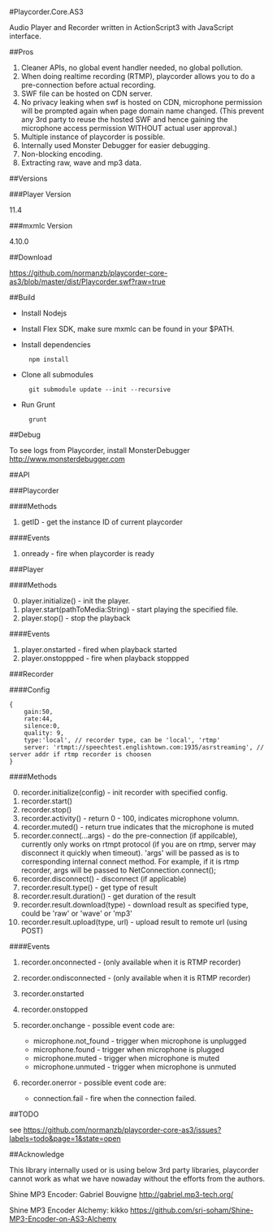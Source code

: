 #Playcorder.Core.AS3

Audio Player and Recorder written in ActionScript3 with JavaScript interface.

##Pros

1. Cleaner APIs, no global event handler needed, no global pollution.
2. When doing realtime recording (RTMP), playcorder allows you to do a pre-connection before actual recording.
3. SWF file can be hosted on CDN server.
4. No privacy leaking when swf is hosted on CDN, microphone permission will be prompted again when page domain name changed. (This prevent any 3rd party to reuse the hosted SWF and hence gaining the microphone access permission WITHOUT actual user approval.)
5. Multiple instance of playcorder is possible.
6. Internally used Monster Debugger for easier debugging.
7. Non-blocking encoding.
8. Extracting raw, wave and mp3 data.

##Versions

###Player Version

11.4

###mxmlc Version

4.10.0

##Download

<https://github.com/normanzb/playcorder-core-as3/blob/master/dist/Playcorder.swf?raw=true>

##Build

* Install Nodejs
* Install Flex SDK, make sure mxmlc can be found in your $PATH.
* Install dependencies

        npm install

* Clone all submodules

        git submodule update --init --recursive

* Run Grunt

        grunt
   
##Debug

To see logs from Playcorder, install MonsterDebugger <http://www.monsterdebugger.com>

##API

###Playcorder

####Methods

1. getID - get the instance ID of current playcorder

####Events

1. onready - fire when playcorder is ready


###Player

####Methods

0. player.initialize() - init the player.
1. player.start(pathToMedia:String) - start playing the specified file.
2. player.stop() - stop the playback

####Events

1. player.onstarted - fired when playback started
2. player.onstoppped - fire when playback stoppped

###Recorder

####Config

    {
        gain:50, 
        rate:44, 
        silence:0, 
        quality: 9,
        type:'local', // recorder type, can be 'local', 'rtmp'
        server: 'rtmpt://speechtest.englishtown.com:1935/asrstreaming', // server addr if rtmp recorder is choosen
    }
    
####Methods

0. recorder.initialize(config) - init recorder with specified config.
1. recorder.start()
2. recorder.stop()
3. recorder.activity() - return 0 - 100, indicates microphone volumn.
4. recorder.muted() - return true indicates that the microphone is muted
5. recorder.connect(...args) - do the pre-connection (if appilcable), currently only works on rtmpt protocol (if you are on rtmp, server may disconnect it quickly when timeout). 'args' will be passed as is to corresponding internal connect method. For example, if it is rtmp recorder, args will be passed to NetConnection.connect();
6. recorder.disconnect() - disconnect (if applicable)
7. recorder.result.type() - get type of result
8. recorder.result.duration() - get duration of the result
9. recorder.result.download(type) - download result as specified type, could be 'raw' or 'wave' or 'mp3'
10. recorder.result.upload(type, url) - upload result to remote url (using POST)

####Events

1. recorder.onconnected - (only available when it is RTMP recorder)
2. recorder.ondisconnected - (only available when it is RTMP recorder)
3. recorder.onstarted
4. recorder.onstopped
5. recorder.onchange -  possible event code are:

    * microphone.not_found - trigger when microphone is unplugged
    * microphone.found - trigger when microphone is plugged
    * microphone.muted - trigger when microphone is muted
    * microphone.unmuted - trigger when microphone is unmuted
    
6. recorder.onerror - possible event code are:

    * connection.fail - fire when the connection failed.

##TODO

see <https://github.com/normanzb/playcorder-core-as3/issues?labels=todo&page=1&state=open>

##Acknowledge

This library internally used or is using below 3rd party libraries, playcorder cannot work as what we have nowaday without the efforts from the authors.

Shine MP3 Encoder:  Gabriel Bouvigne <http://gabriel.mp3-tech.org/>

Shine MP3 Encoder Alchemy: kikko <https://github.com/sri-soham/Shine-MP3-Encoder-on-AS3-Alchemy>
